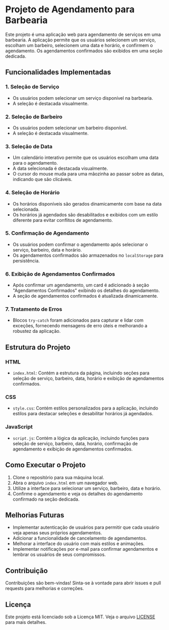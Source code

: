 # Projeto de Agendamento para Barbearia

Este projeto é uma aplicação web para agendamento de serviços em uma barbearia. A aplicação permite que os usuários selecionem um serviço, escolham um barbeiro, selecionem uma data e horário, e confirmem o agendamento. Os agendamentos confirmados são exibidos em uma seção dedicada.

## Funcionalidades Implementadas

### 1. Seleção de Serviço
- Os usuários podem selecionar um serviço disponível na barbearia.
- A seleção é destacada visualmente.

### 2. Seleção de Barbeiro
- Os usuários podem selecionar um barbeiro disponível.
- A seleção é destacada visualmente.

### 3. Seleção de Data
- Um calendário interativo permite que os usuários escolham uma data para o agendamento.
- A data selecionada é destacada visualmente.
- O cursor do mouse muda para uma mãozinha ao passar sobre as datas, indicando que são clicáveis.

### 4. Seleção de Horário
- Os horários disponíveis são gerados dinamicamente com base na data selecionada.
- Os horários já agendados são desabilitados e exibidos com um estilo diferente para evitar conflitos de agendamento.

### 5. Confirmação de Agendamento
- Os usuários podem confirmar o agendamento após selecionar o serviço, barbeiro, data e horário.
- Os agendamentos confirmados são armazenados no `localStorage` para persistência.

### 6. Exibição de Agendamentos Confirmados
- Após confirmar um agendamento, um card é adicionado à seção "Agendamentos Confirmados" exibindo os detalhes do agendamento.
- A seção de agendamentos confirmados é atualizada dinamicamente.

### 7. Tratamento de Erros
- Blocos `try-catch` foram adicionados para capturar e lidar com exceções, fornecendo mensagens de erro úteis e melhorando a robustez da aplicação.

## Estrutura do Projeto

### HTML
- `index.html`: Contém a estrutura da página, incluindo seções para seleção de serviço, barbeiro, data, horário e exibição de agendamentos confirmados.

### CSS
- `style.css`: Contém estilos personalizados para a aplicação, incluindo estilos para destacar seleções e desabilitar horários já agendados.

### JavaScript
- `script.js`: Contém a lógica da aplicação, incluindo funções para seleção de serviço, barbeiro, data, horário, confirmação de agendamento e exibição de agendamentos confirmados.

## Como Executar o Projeto

1. Clone o repositório para sua máquina local.
2. Abra o arquivo `index.html` em um navegador web.
3. Utilize a interface para selecionar um serviço, barbeiro, data e horário.
4. Confirme o agendamento e veja os detalhes do agendamento confirmado na seção dedicada.

## Melhorias Futuras

- Implementar autenticação de usuários para permitir que cada usuário veja apenas seus próprios agendamentos.
- Adicionar a funcionalidade de cancelamento de agendamentos.
- Melhorar a interface do usuário com mais estilos e animações.
- Implementar notificações por e-mail para confirmar agendamentos e lembrar os usuários de seus compromissos.

## Contribuição

Contribuições são bem-vindas! Sinta-se à vontade para abrir issues e pull requests para melhorias e correções.

## Licença

Este projeto está licenciado sob a Licença MIT. Veja o arquivo [LICENSE](LICENSE) para mais detalhes.
